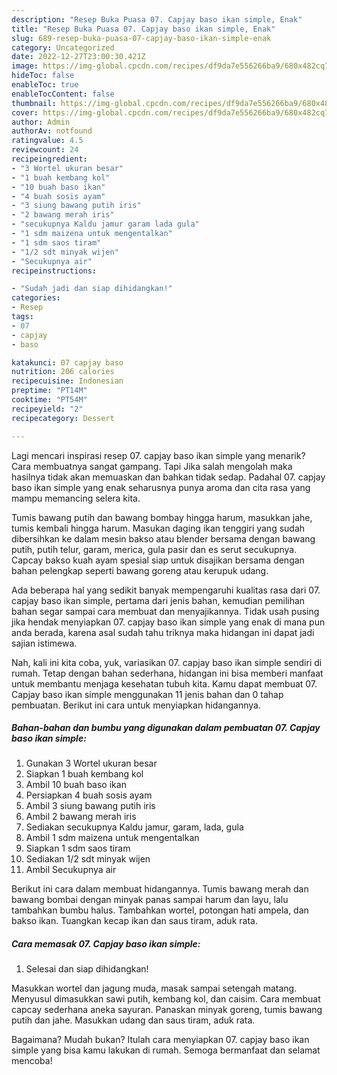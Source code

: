 ```yaml
---
description: "Resep Buka Puasa 07. Capjay baso ikan simple, Enak"
title: "Resep Buka Puasa 07. Capjay baso ikan simple, Enak"
slug: 689-resep-buka-puasa-07-capjay-baso-ikan-simple-enak
category: Uncategorized
date: 2022-12-27T23:00:30.421Z
image: https://img-global.cpcdn.com/recipes/df9da7e556266ba9/680x482cq70/07-capjay-baso-ikan-simple-foto-resep-utama.jpg
hideToc: false
enableToc: true
enableTocContent: false
thumbnail: https://img-global.cpcdn.com/recipes/df9da7e556266ba9/680x482cq70/07-capjay-baso-ikan-simple-foto-resep-utama.jpg
cover: https://img-global.cpcdn.com/recipes/df9da7e556266ba9/680x482cq70/07-capjay-baso-ikan-simple-foto-resep-utama.jpg
author: Admin
authorAv: notfound
ratingvalue: 4.5
reviewcount: 24
recipeingredient:
- "3 Wortel ukuran besar"
- "1 buah kembang kol"
- "10 buah baso ikan"
- "4 buah sosis ayam"
- "3 siung bawang putih iris"
- "2 bawang merah iris"
- "secukupnya Kaldu jamur garam lada gula"
- "1 sdm maizena untuk mengentalkan"
- "1 sdm saos tiram"
- "1/2 sdt minyak wijen"
- "Secukupnya air"
recipeinstructions:

- "Sudah jadi dan siap dihidangkan!"
categories:
- Resep
tags:
- 07
- capjay
- baso

katakunci: 07 capjay baso 
nutrition: 206 calories
recipecuisine: Indonesian
preptime: "PT14M"
cooktime: "PT54M"
recipeyield: "2"
recipecategory: Dessert

---
```



Lagi mencari inspirasi resep 07. capjay baso ikan simple yang menarik? Cara membuatnya sangat gampang. Tapi Jika salah mengolah maka hasilnya tidak akan memuaskan dan bahkan tidak sedap. Padahal 07. capjay baso ikan simple yang enak seharusnya punya aroma dan cita rasa yang mampu memancing selera kita.


Tumis bawang putih dan bawang bombay hingga harum, masukkan jahe, tumis kembali hingga harum. Masukan daging ikan tenggiri yang sudah dibersihkan ke dalam mesin bakso atau blender bersama dengan bawang putih, putih telur, garam, merica, gula pasir dan es serut secukupnya. Capcay bakso kuah ayam spesial siap untuk disajikan bersama dengan bahan pelengkap seperti bawang goreng atau kerupuk udang.

Ada beberapa hal yang sedikit banyak mempengaruhi kualitas rasa dari 07. capjay baso ikan simple, pertama dari jenis bahan, kemudian pemilihan bahan segar sampai cara membuat dan menyajikannya. Tidak usah pusing jika hendak menyiapkan 07. capjay baso ikan simple yang enak di mana pun anda berada, karena asal sudah tahu triknya maka hidangan ini dapat jadi sajian istimewa.


Nah, kali ini kita coba, yuk, variasikan 07. capjay baso ikan simple sendiri di rumah. Tetap dengan bahan sederhana, hidangan ini bisa memberi manfaat untuk membantu menjaga kesehatan tubuh kita. Kamu dapat membuat 07. Capjay baso ikan simple menggunakan 11 jenis bahan dan 0 tahap pembuatan. Berikut ini cara untuk menyiapkan hidangannya.

<!--inarticleads1-->

##### Bahan-bahan dan bumbu yang digunakan dalam pembuatan 07. Capjay baso ikan simple:

1. Gunakan 3 Wortel ukuran besar
1. Siapkan 1 buah kembang kol
1. Ambil 10 buah baso ikan
1. Persiapkan 4 buah sosis ayam
1. Ambil 3 siung bawang putih iris
1. Ambil 2 bawang merah iris
1. Sediakan secukupnya Kaldu jamur, garam, lada, gula
1. Ambil 1 sdm maizena untuk mengentalkan
1. Siapkan 1 sdm saos tiram
1. Sediakan 1/2 sdt minyak wijen
1. Ambil Secukupnya air


Berikut ini cara dalam membuat hidangannya. Tumis bawang merah dan bawang bombai dengan minyak panas sampai harum dan layu, lalu tambahkan bumbu halus. Tambahkan wortel, potongan hati ampela, dan bakso ikan. Tuangkan kecap ikan dan saus tiram, aduk rata. 

<!--inarticleads2-->

##### Cara memasak 07. Capjay baso ikan simple:


1. Selesai dan siap dihidangkan!

Masukkan wortel dan jagung muda, masak sampai setengah matang. Menyusul dimasukkan sawi putih, kembang kol, dan caisim. Cara membuat capcay sederhana aneka sayuran. Panaskan minyak goreng, tumis bawang putih dan jahe. Masukkan udang dan saus tiram, aduk rata. 

Bagaimana? Mudah bukan? Itulah cara menyiapkan 07. capjay baso ikan simple yang bisa kamu lakukan di rumah. Semoga bermanfaat dan selamat mencoba!

